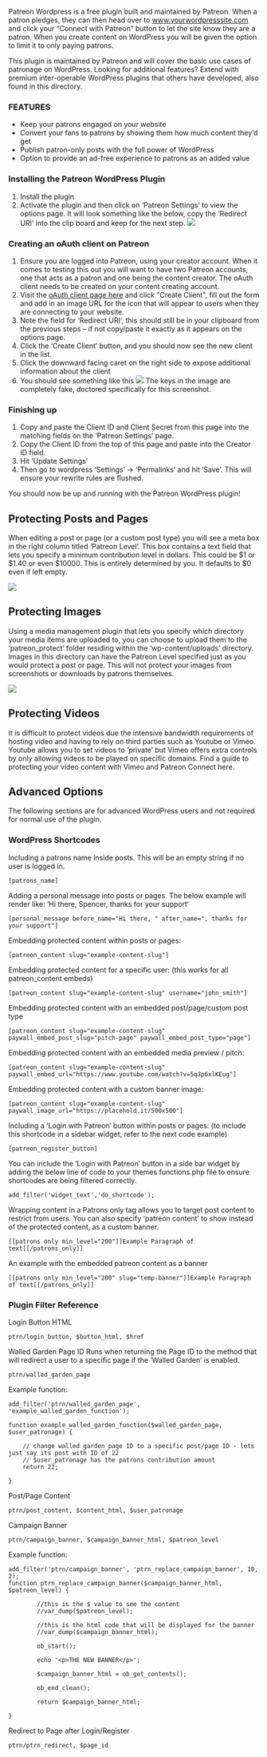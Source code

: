 Patreon Wordpress is a free plugin built and maintained by Patreon. When a patron pledges, they can then head over to www.yourwordpresssite.com and click your “Connect with Patreon” button to let the site know they are a patron. When you create content on WordPress you will be given the option to limit it to only paying patrons.

This plugin is maintained by Patreon and will cover the basic use cases of patronage on WordPress. Looking for additional features? Extend with premium inter-operable WordPress plugins that others have developed, also found in this directory.

### FEATURES

- Keep your patrons engaged on your website
- Convert your fans to patrons by showing them how much content they’d get
- Publish patron-only posts with the full power of WordPress
- Option to provide an ad-free experience to patrons as an added value

### Installing the Patreon WordPress Plugin

1. Install the plugin
3. Activate the plugin and then click on ‘Patreon Settings’ to view the options page. It will look something like the below, copy the ‘Redirect URI‘ into the clip board and keep for the next step.
![](https://c5.patreon.com/external/platform/wordpress-install-ss1.jpeg)

### Creating an oAuth client on Patreon

1. Ensure you are logged into Patreon, using your creator account. When it comes to testing this out you will want to have two Patreon accounts, one that acts as a patron and one being the content creator. The oAuth client needs to be created on your content creating account.
2. Visit the [oAuth client page here](https://www.patreon.com/portal/registration/register-clients) and click "Create Client", fill out the form and add in an image URL for the icon that will appear to users when they are connecting to your website.
3. Note the field for ‘Redirect URI‘, this should still be in your clipboard from the previous steps – if not copy/paste it exactly as it appears on the options page.
4. Click the ‘Create Client’ button, and you should now see the new client in the list.
5. Click the downward facing caret on the right side to expose additional information about the client
6. You should see something like this
![](https://uiux.me/wp-content/uploads/2017/06/wordpress-install-ss4.png)
The keys in the image are completely fake, doctored specifically for this screenshot.

### Finishing up
1. Copy and paste the Client ID and Client Secret from this page into the matching fields on the ‘Patreon Settings’ page.
2. Copy the Client ID from the top of this page and paste into the Creator ID field.
3. Hit ‘Update Settings’
4. Then go to wordpress ‘Settings’ -> ‘Permalinks’ and hit ‘Save’. This will ensure your rewrite rules are flushed.

You should now be up and running with the Patreon WordPress plugin!

## Protecting Posts and Pages

When editing a post or page (or a custom post type) you will see a meta box in the right column titled ‘Patreon Level’. This box contains a text field that lets you specify a minimum contribution level in dollars. This could be $1 or $1.40 or even $10000. This is entirely determined by you. It defaults to $0 even if left empty.

![](https://c5.patreon.com/external/platform/wordpress_protecting_posts_pages.png)

## Protecting Images

Using a media management plugin that lets you specify which directory your media items are uploaded to, you can choose to upload them to the ‘patreon_protect’ folder residing within the ‘wp-content/uploads’ directory. Images in this directory can have the Patreon Level specified just as you would protect a post or page. This will not protect your images from screenshots or downloads by patrons themselves.

![](https://c5.patreon.com/external/platform/wordpress_protecting_images.png)

## Protecting Videos

It is  difficult to protect videos due the intensive bandwidth requirements of hosting video  and having to rely on third parties such as Youtube or Vimeo. Youtube allows you to set videos to ‘private’ but Vimeo offers extra controls by only allowing videos to be played on specific domains. Find a guide to protecting your video content with Vimeo and Patreon Connect here.


## Advanced Options

The following sections are for advanced WordPress users and not required for normal use of the plugin.

### WordPress Shortcodes

Including a patrons name inside posts. This will be an empty string if no user is logged in.
```
[patrons_name]
```
Adding a personal message into posts or pages. The below example will render like: ‘Hi there, Spencer, thanks for your support‘
```
[personal_message before_name="Hi there, " after_name=", thanks for your support"]
```
Embedding protected content within posts or pages:
```
[patreon_content slug="example-content-slug"]
```
Embedding protected content for a specific user:
(this works for all patreon_content embeds)
```
[patreon_content slug="example-content-slug" username="john_smith"]
```
Embedding protected content with an embedded post/page/custom post type
```
[patreon_content slug="example-content-slug" paywall_embed_post_slug="pitch-page" paywall_embed_post_type="page"]
```
Embedding protected content with an embedded media preview / pitch:
```
[patreon_content slug="example-content-slug" paywall_embed_url="https://www.youtube.com/watch?v=5qJp6xlKEug"]
```
Embedding protected content with a custom banner image:
```
[patreon_content slug="example-content-slug" paywall_image_url="https://placehold.it/500x500"]
```
Including a ‘Login with Patreon’ button within posts or pages:
(to include this shortcode in a sidebar widget, refer to the next code example)
```
[patreon_register_button]
```
You can include the ‘Login with Patreon’ button in a side bar widget by adding the below line of code to your themes functions.php file to ensure shortcodes are being filtered correctly.
```
add_filter('widget_text','do_shortcode');
```
Wrapping content in a Patrons only tag allows you to target post content to restrict from users. You can also specify ‘patreon content’ to show instead of the protected content, as a custom banner.
```
[[patrons only min_level="200"]]Example Paragraph of text[[/patrons_only]]
```
An example with the embedded patreon content as a banner
```
[[patrons only min_level="200" slug="temp-banner"]]Example Paragraph of text[[/patrons_only]]
```


### Plugin Filter Reference

Login Button HTML
```
ptrn/login_button, $button_html, $href
```
Walled Garden Page ID
Runs when returning the Page ID to the method that will redirect a user to a specific page if the ‘Walled Garden’ is enabled.
```
ptrn/walled_garden_page
```
Example function:
```
add_filter('ptrn/walled_garden_page', 'example_walled_garden_function');

function example_walled_garden_function($walled_garden_page, $user_patronage) {

    // change walled garden page ID to a specific post/page ID - lets just say its post with ID of 22
    // $user_patronage has the patrons contribution amount
    return 22;

}
```
Post/Page Content
```
ptrn/post_content, $content_html, $user_patronage
```

Campaign Banner
```
ptrn/campaign_banner, $campaign_banner_html, $patreon_level
```
Example function:
```
add_filter('ptrn/campaign_banner', 'ptrn_replace_campaign_banner', 10, 2);
function ptrn_replace_campaign_banner($campaign_banner_html, $patreon_level) {

        //this is the $ value to see the content
        //var_dump($patreon_level);

        //this is the html code that will be displayed for the banner
        //var_dump($campaign_banner_html);

        ob_start();

        echo '<p>THE NEW BANNER</p>';

        $campaign_banner_html = ob_get_contents();

        ob_end_clean();

        return $campaign_banner_html;

}
```
Redirect to Page after Login/Register
```
ptrn/ptrn_redirect, $page_id
```
